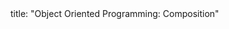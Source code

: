 <frontmatter>
title: "Object Oriented Programming: Composition"
</frontmatter>

<include src="unit-inPage-asFlat.md" boilerplate />